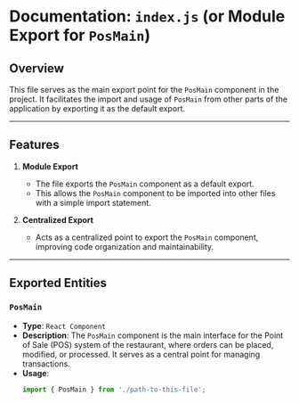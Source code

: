 # Documentation: `index.js` (or Module Export for `PosMain`)

## Overview

This file serves as the main export point for the `PosMain` component in the project. It facilitates the import and usage of `PosMain` from other parts of the application by exporting it as the default export.

---

## Features

1. **Module Export**
   - The file exports the `PosMain` component as a default export.
   - This allows the `PosMain` component to be imported into other files with a simple import statement.

2. **Centralized Export**
   - Acts as a centralized point to export the `PosMain` component, improving code organization and maintainability.

---

## Exported Entities

### `PosMain`
- **Type**: `React Component`
- **Description**: The `PosMain` component is the main interface for the Point of Sale (POS) system of the restaurant, where orders can be placed, modified, or processed. It serves as a central point for managing transactions.
- **Usage**: 
  ```javascript
  import { PosMain } from './path-to-this-file';
